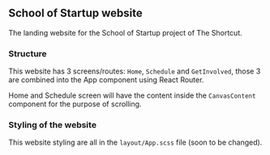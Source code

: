 ## School of Startup website

The landing website for the School of Startup project of The Shortcut.

### Structure

This website has 3 screens/routes: `Home`, `Schedule` and `GetInvolved`, those 3 are combined into the App component using React Router.

Home and Schedule screen will have the content inside the `CanvasContent` component for the purpose of scrolling.

### Styling of the website

This website styling are all in the `layout/App.scss` file (soon to be changed).
